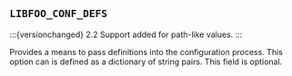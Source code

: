 ## `LIBFOO_CONF_DEFS`

:::{versionchanged} 2.2 Support added for path-like values.
:::

Provides a means to pass definitions into the configuration process. This
option can is defined as a dictionary of string pairs. This field is
optional.
